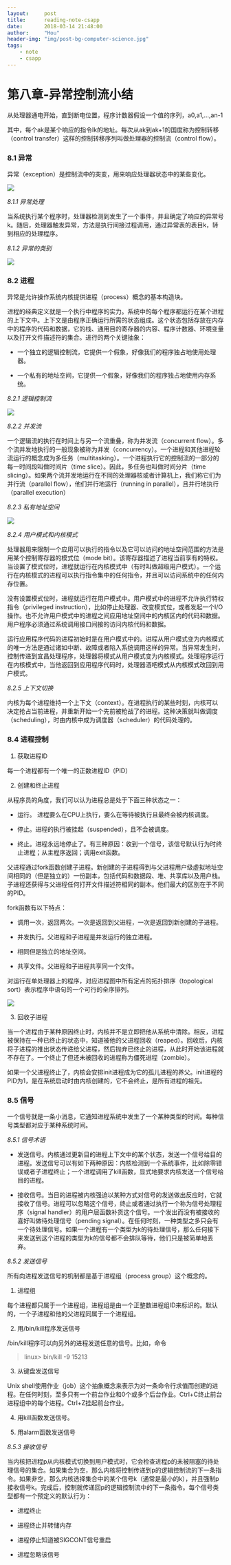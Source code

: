 ```yaml
---
layout:     post
title:      reading-note-csapp
date:       2018-03-14 21:48:00
author:     "Hou"
header-img: "img/post-bg-computer-science.jpg"
tags:
    - note
    - csapp
---
```

第八章-异常控制流小结
============

从处理器通电开始，直到断电位置，程序计数器假设一个值的序列，a0,a1,...,an-1

其中，每个ak是某个响应的指令Ik的地址。每次从ak到ak+1的国度称为控制转移（control transfer）这样的控制转移序列叫做处理器的控制流（control flow）。


### 8.1 异常

异常（exception）是控制流中的突变，用来响应处理器状态中的某些变化。

![](/img/post/post-2018-02-28-32.jpg)

*8.1.1 异常处理*

当系统执行某个程序时，处理器检测到发生了一个事件，并且确定了响应的异常号k。随后，处理器触发异常，方法是执行间接过程调用，通过异常表的表目k，转到相应的处理程序。

*8.1.2 异常的类别*

![](/img/post/post-2018-02-28-33.jpg)


### 8.2 进程

异常是允许操作系统内核提供进程（process）概念的基本构造块。

进程的经典定义就是一个执行中程序的实力。系统中的每个程序都运行在某个进程的上下文中。上下文是由程序正确运行所需的状态组成。这个状态包括存放在内存中的程序的代码和数据，它的栈、通用目的寄存器的内容、程序计数器、环境变量以及打开文件描述符的集合。进行的两个关键抽象：

- 一个独立的逻辑控制流，它提供一个假象，好像我们的程序独占地使用处理器。

- 一个私有的地址空间，它提供一个假象，好像我们的程序独占地使用内存系统。

*8.2.1 逻辑控制流*

![](/img/post/post-2018-02-28-34.jpg)

*8.2.2 并发流*

一个逻辑流的执行在时间上与另一个流重叠，称为并发流（concurrent flow）。多个流并发地执行的一般现象被称为并发（concurrency）。一个进程和其他进程轮流运行的概念成为多任务（multitasking）。一个进程执行它的控制流的一部分的每一时间段叫做时间片（time slice）。因此，多任务也叫做时间分片（time slicing）。如果两个流并发地运行在不同的处理器核或者计算机上，我们称它们为并行流（parallel flow），他们并行地运行（running in parallel），且并行地执行（parallel execution）

*8.2.3 私有地址空间*

![](/img/post/post-2018-02-28-35.jpg)


*8.2.4 用户模式和内核模式*

处理器用来限制一个应用可以执行的指令以及它可以访问的地址空间范围的方法是用某个控制寄存器的模式位（mode bit）。该寄存器描述了进程当前享有的特权。当设置了模式位时，进程就运行在内核模式中（有时叫做超级用户模式）。一个运行在内核模式的进程可以执行指令集中的任何指令，并且可以访问系统中的任何内存位置。

没有设置模式位时，进程就运行在用户模式中。用户模式中的进程不允许执行特权指令（privileged instruction），比如停止处理器、改变模式位，或者发起一个I/O操作。也不允许用户模式中的进程之间应用地址空间中的内核区内的代码和数据。用户程序必须通过系统调用接口间接的访问内核代码和数据。

运行应用程序代码的进程初始时是在用户模式中的。进程从用户模式变为内核模式的唯一方法是通过诸如中断、故障或者陷入系统调用这样的异常。当异常发生时，控制传递到宜昌处理程序，处理器将模式从用户模式变为内核模式。处理程序运行在内核模式中，当他返回到应用程序代码时，处理器酒吧模式从内核模式改回到用户模式。

*8.2.5 上下文切换*

内核为每个进程维持一个上下文（context）。在进程执行的某些时刻，内核可以决定抢占当前进程，并重新开始一个先前被枪战了的进程。这种决策就叫做调度（scheduling），时由内核中成为调度器（scheduler）的代码处理的。


### 8.4 进程控制

1. 获取进程ID

每一个进程都有一个唯一的正数进程ID（PID）

2. 创建和终止进程

从程序员的角度，我们可以认为进程总是处于下面三种状态之一：

- 运行。 进程要么在CPU上执行，要么在等待被执行且最终会被内核调度。

- 停止。进程的执行被挂起（suspended），且不会被调度。

- 终止。进程永远地停止了。有三种原因：收到一个信号，该信号默认行为时终止进程；从主程序返回；调用exit函数。

父进程通过fork函数创建子进程。新创建的子进程得到与父进程用户级虚拟地址空间相同的（但是独立的）一份副本，包括代码和数据段、堆、共享库以及用户栈。子进程还获得与父进程任何打开文件描述符相同的副本。他们最大的区别在于不同的PID。

fork函数有以下特点：

- 调用一次，返回两次。一次是返回到父进程，一次是返回到新创建的子进程。

- 并发执行。父进程和子进程是并发运行的独立进程。

- 相同但是独立的地址空间。

- 共享文件。父进程和子进程共享同一个文件。

对运行在单处理器上的程序，对应进程图中所有定点的拓扑排序（topological sort）表示程序中语句的一个可行的全序排列。

![](/img/post/post-2018-02-28-36.jpg)

3. 回收子进程

当一个进程由于某种原因终止时，内核并不是立即把他从系统中清除。相反，进程被保持在一种已终止的状态中，知道被他的父进程回收（reaped）。回收后，内核将子进程的推出状态传递给父进程，然后抛弃已终止的进程，从此时开始该进程就不存在了。一个终止了但还未被回收的进程称为僵死进程（zombie）。

如果一个父进程终止了，内核会安排init进程成为它的孤儿进程的养父。init进程的PID为1，是在系统启动时由内核创建的，它不会终止，是所有进程的祖先。


### 8.5 信号

一个信号就是一条小消息，它通知进程系统中发生了一个某种类型的时间。每种信号类型都对应于某种系统时间。

*8.5.1 信号术语*

- 发送信号。内核通过更新目的进程上下文中的某个状态，发送一个信号给目的进程。发送信号可以有如下两种原因：内核检测到一个系统事件，比如除零错误或者子进程终止；一个进程调用了kill函数，显式地要求内核发送一个信号给目的进程。

- 接收信号。当目的进程被内核强迫以某种方式对信号的发送做出反应时，它就接收了信号。进程可以忽略这个信号，终止或者通过执行一个称为信号处理程序（signal handler）的用户层函数补货这个信号。一个发出而没有被接收的喜好叫做待处理信号（pending signal）。在任何时刻，一种类型之多只会有一个待处理信号。如果一个进程有一个类型为k的待处理信号，那么任何接下来发送到这个进程的类型为k的信号都不会排队等待，他们只是被简单地丢弃。

*8.5.2 发送信号*

所有向进程发送信号的机制都是基于进程组（process group）这个概念的。

1. 进程组

每个进程都只属于一个进程组，进程组是由一个正整数进程组ID来标识的。默认的，一个子进程和他的父进程同属于一个进程组。

2. 用/bin/kill程序发送信号

/bin/kill程序可以向另外的进程发送任意的信号。比如，命令

>linux> bin/kill -9 15213

3. 从键盘发送信号

Unix shell使用作业（job）这个抽象概念来表示为对一条命令行求值而创建的进程。在任何时刻，至多只有一个前台作业和0个或多个后台作业。Ctrl+C终止前台进程组中的每个进程。Ctrl+Z挂起前台作业。

4. 用kill函数发送信号。

5. 用alarm函数发送信号

*8.5.3 接收信号*

当内核把进程p从内核模式切换到用户模式时，它会检查进程p的未被阻塞的待处理信号的集合。如果集合为空，那么内核将控制传递到p的逻辑控制流的下一条指令。如果非空，那么内核选择集合中的某个信号k（通常是最小的k），并且强制p接收信号k。完成后，控制就传递回p的逻辑控制流中的下一条指令。每个信号类型都有一个预定义的默认行为：

- 进程终止

- 进程终止并转储内存

- 进程停止知道被SIGCONT信号重启

- 进程忽略该信号


